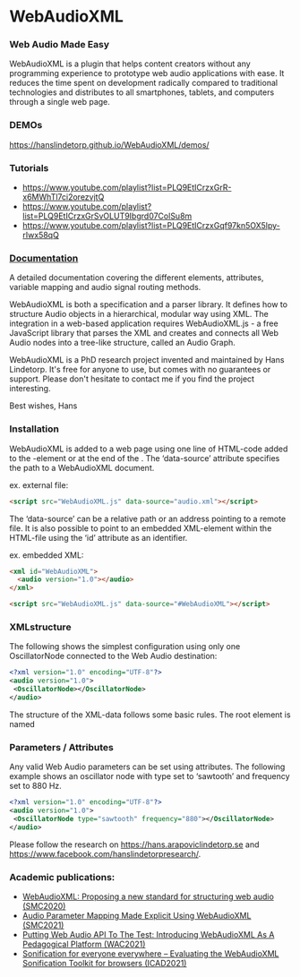 # WebAudioXML
### Web Audio Made Easy
WebAudioXML is a plugin that helps content creators without any programming experience to prototype web audio applications with ease. It reduces the time spent on development radically compared to traditional technologies and distributes to all smartphones, tablets, and computers through a single web page.


### DEMOs
https://hanslindetorp.github.io/WebAudioXML/demos/

### Tutorials
* https://www.youtube.com/playlist?list=PLQ9EtICrzxGrR-x6MWhTl7ci2orezvjtQ
* https://www.youtube.com/playlist?list=PLQ9EtICrzxGrSvOLUT9Ibgrd07ColSu8m
* https://www.youtube.com/playlist?list=PLQ9EtICrzxGqf97kn5OX5lpy-rIwx58qQ


### [Documentation](https://github.com/hanslindetorp/WebAudioXML/wiki)
A detailed documentation covering the different elements, attributes, variable mapping and audio signal routing methods.

WebAudioXML is both a specification and a parser library. It defines how to structure Audio objects in a hierarchical, modular way using XML. The integration in a web-based application requires WebAudioXML.js - a free JavaScript library that parses the XML and creates and connects all Web Audio nodes into a tree-like structure, called an Audio Graph.

WebAudioXML is a PhD research project invented and maintained by Hans Lindetorp. It's free for anyone to use, but comes with no guarantees or support. Please don't hesitate to contact me if you find the project interesting.

Best wishes,
Hans

### Installation
WebAudioXML is added to a web page using one line of HTML-code added to the <head>-element or at the end of the <body>. The ‘data-source’ attribute specifies the path to a WebAudioXML document.

ex. external file:
```HTML
<script src="WebAudioXML.js" data-source="audio.xml"></script>
```

The ‘data-source’ can be a relative path or an address pointing to a remote file. It is also possible to point to an embedded XML-element within the HTML-file using the ‘id’ attribute as an identifier.

ex. embedded XML:
```HTML
<xml id="WebAudioXML">
  <audio version="1.0"></audio>
</xml>

<script src="WebAudioXML.js" data-source="#WebAudioXML"></script>
```

### XMLstructure
The following shows the simplest configuration using only one OscillatorNode connected to the Web Audio destination:

```XML
<?xml version="1.0" encoding="UTF-8"?>
<audio version="1.0">
 <OscillatorNode></OscillatorNode>
</audio>
```

The structure of the XML-data follows some basic rules. The root element is named <audio> and the other elements can be either a valid Web Audio node, a Web Audio parameter or one of the following custom elements: mixer, chain, synth, voice, send, envelope or link. See the separate pages for comments on each element type.


### Parameters / Attributes
Any valid Web Audio parameters can be set using attributes. The following example shows an oscillator node with type set to ‘sawtooth’ and frequency set to 880 Hz.

```XML
<?xml version="1.0" encoding="UTF-8"?>
<audio version="1.0">
 <OscillatorNode type="sawtooth" frequency="880"></OscillatorNode>
</audio>
```

Please follow the research on https://hans.arapoviclindetorp.se and https://www.facebook.com/hanslindetorpresearch/.
 
### Academic publications:
* [WebAudioXML: Proposing a new standard for structuring web audio (SMC2020)](https://zenodo.org/record/3898655#.X3HgbC0zLa4)
* [Audio Parameter Mapping Made Explicit Using WebAudioXML (SMC2021)](https://www.smc2020torino.it/SMC2021_papers/SMC_2021_paper_14.pdf)
* [Putting Web Audio API To The Test: Introducing WebAudioXML As A Pedagogical Platform (WAC2021)](https://webaudioconf2021.com/paper-b-1/)
* [Sonification for everyone everywhere – Evaluating the WebAudioXML Sonification Toolkit for browsers (ICAD2021)](https://icad2021.icad.org/wp-content/uploads/2021/06/ICAD_2021_9.pdf)
